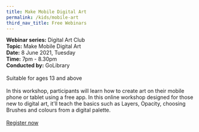 ```yaml
---
title: Make Mobile Digital Art
permalink: /kids/mobile-art
third_nav_title: Free Webinars
---
```

**Webinar series:** Digital Art Club\
**Topic:** Make Mobile Digital Art\
**Date:** 8 June 2021, Tuesday\
**Time:** 7pm - 8.30pm\
**Conducted by:** GoLibrary\
\
Suitable for ages 13 and above
\
\
In this workshop, participants will learn how to create art on their mobile phone or tablet using a free app. In this online workshop designed for those new to digital art, it'll teach the basics such as Layers, Opacity, choosing Brushes and colours from a digital palette. \
\
[Register now](https://www.eventbrite.sg/e/make-mobile-digital-art-digital-art-club-registration-148555077235?aff=ebdsoporgprofile)